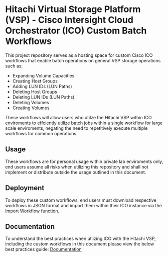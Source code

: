 # Hitachi Virtual Storage Platform (VSP) - Cisco Intersight Cloud Orchestrator (ICO) Custom Batch Workflows

This project repository serves as a hosting space for custom Cisco ICO workflows that enable batch operations on general VSP storage operations such as:

- Expanding Volume Capacities
- Creating Host Groups
- Adding LUN IDs (LUN Paths)
- Deleting Host Groups
- Deleting LUN IDs (LUN Paths)
- Deleting Volumes
- Creating Volumes

These workflows will allow users who utilze the Hitachi VSP within ICO enviroments to effciently utilize batch jobs within a single workflow for large scale enviroments,  negating the need to repetitively execute multiple workflows for common operations.
## Usage

These workflows are for personal usage within private lab enviroments only, end users assume all risks when utilizing this repository and shall not implement or distribute outside the usage outlined in this document.


## Deployment

To deploy these custom workflows,  end users must download respective workflows in JSON format and import them within their ICO instance via the Import Workflow function.


## Documentation

To understand the best practices when utlizing ICO with the Hitachi VSP, including the custom workflows in this document please view the below best practices guide:
[Documentation](https://linktodocumentation)
